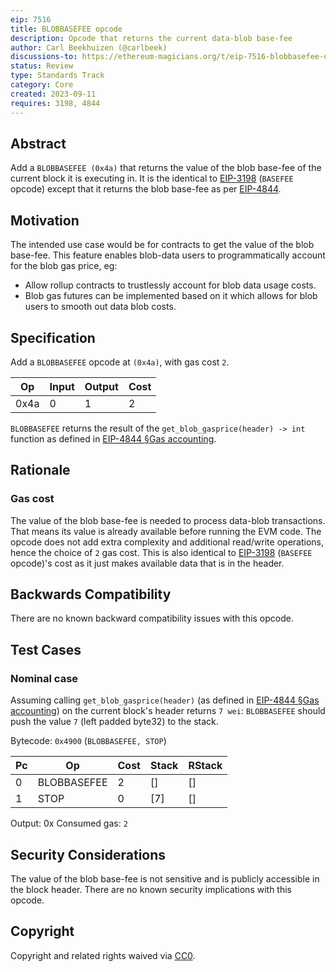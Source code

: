 ```yaml
---
eip: 7516
title: BLOBBASEFEE opcode
description: Opcode that returns the current data-blob base-fee
author: Carl Beekhuizen (@carlbeek)
discussions-to: https://ethereum-magicians.org/t/eip-7516-blobbasefee-opcode/15761
status: Review
type: Standards Track
category: Core
created: 2023-09-11
requires: 3198, 4844
---
```


## Abstract

Add a `BLOBBASEFEE (0x4a)` that returns the value of the blob base-fee of the current block it is executing in. It is the identical to [EIP-3198](https://eips.fyi/3198) (`BASEFEE` opcode) except that it returns the blob base-fee as per [EIP-4844](https://eips.fyi/4844).

## Motivation

The intended use case would be for contracts to get the value of the blob base-fee. This feature enables blob-data users to programmatically account for the blob gas price, eg:

- Allow rollup contracts to trustlessly account for blob data usage costs.
- Blob gas futures can be implemented based on it which allows for blob users to smooth out data blob costs.

## Specification

Add a `BLOBBASEFEE` opcode at `(0x4a)`, with gas cost `2`.

| Op   | Input | Output | Cost |
|------|-------|--------|------|
| 0x4a | 0     | 1      | 2    |

`BLOBBASEFEE` returns the result of the `get_blob_gasprice(header) -> int` function as defined in [EIP-4844 §Gas accounting](https://eips.fyi/4844#gas-accounting).

## Rationale

### Gas cost

The value of the blob base-fee is needed to process data-blob transactions. That means its value is already available before running the EVM code.
The opcode does not add extra complexity and additional read/write operations, hence the choice of `2` gas cost. This is also identical to [EIP-3198](https://eips.fyi/3198) (`BASEFEE` opcode)'s cost as it just makes available data that is in the header.

## Backwards Compatibility

There are no known backward compatibility issues with this opcode.

## Test Cases

### Nominal case

Assuming calling `get_blob_gasprice(header)` (as defined in [EIP-4844 §Gas accounting](https://eips.fyi/4844#gas-accounting)) on the current block's header returns `7 wei`:
`BLOBBASEFEE` should push the value `7` (left padded byte32) to the stack.

Bytecode: `0x4900` (`BLOBBASEFEE, STOP`)

| Pc | Op          | Cost | Stack | RStack |
|----|-------------|------|-------|--------|
| 0  | BLOBBASEFEE | 2    | []    | []     |
| 1  | STOP        | 0    | [7]   | []     |

Output: 0x
Consumed gas: `2`

## Security Considerations

The value of the blob base-fee is not sensitive and is publicly accessible in the block header. There are no known security implications with this opcode.

## Copyright

Copyright and related rights waived via [CC0](/LICENSE.md).
